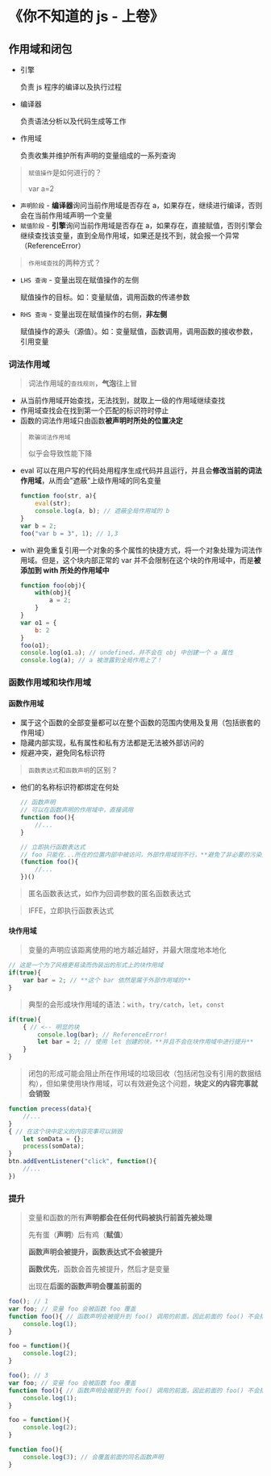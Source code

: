 # 《你不知道的 js - 上卷》

## 作用域和闭包

- 引擎

  负责 js 程序的编译以及执行过程

- 编译器

  负责语法分析以及代码生成等工作

- 作用域

  负责收集并维护所有声明的变量组成的一系列查询

> `赋值操作`是如何进行的？
>
> var a=2

- `声明阶段` - **编译器**询问当前作用域是否存在 a，如果存在，继续进行编译，否则会在当前作用域声明一个变量
- `赋值阶段` - **引擎**询问当前作用域是否存在 a，如果存在，直接赋值，否则引擎会继续查找该变量，直到全局作用域，如果还是找不到，就会报一个异常（ReferenceError）

> `作用域查找`的两种方式？

- `LHS 查询` - 变量出现在赋值操作的左侧

  赋值操作的目标。如：变量赋值，调用函数的传递参数

- `RHS 查询` - 变量出现在赋值操作的右侧，**非左侧**

  赋值操作的源头（源值）。如：变量赋值，函数调用，调用函数的接收参数，引用变量

### 词法作用域

> 词法作用域的`查找规则`，**气泡**往上冒

- 从当前作用域开始查找，无法找到，就取上一级的作用域继续查找
- 作用域查找会在找到第一个匹配的标识符时停止
- 函数的词法作用域只由函数**被声明时所处的位置决定**

> `欺骗词法作用域`
>
> 似乎会导致性能下降

- eval 可以在用户写的代码处用程序生成代码并且运行，并且会**修改当前的词法作用域**，从而会"遮蔽"上级作用域的同名变量

  ```js
  function foo(str, a){
      eval(str);
      console.log(a, b); // 遮蔽全局作用域的 b
  }
  var b = 2;
  foo("var b = 3", 1); // 1,3
  ```

- with 避免重复引用一个对象的多个属性的快捷方式，将一个对象处理为词法作用域。但是，这个块内部正常的 var 并不会限制在这个块的作用域中，而是**被添加到 with 所处的作用域中**

  ```js
  function foo(obj){
      with(obj){
          a = 2;
      }
  }
  var o1 = {
      b: 2
  }
  foo(o1);
  console.log(o1.a); // undefined，并不会在 obj 中创建一个 a 属性
  console.log(a); // a 被泄露到全局作用上了！
  ```

### 函数作用域和块作用域

#### 函数作用域

- 属于这个函数的全部变量都可以在整个函数的范围内使用及复用（包括嵌套的作用域）
- 隐藏内部实现，私有属性和私有方法都是无法被外部访问的
- 规避冲突，避免同名标识符

> `函数表达式`和`函数声明`的区别？

- 他们的名称标识符都绑定在何处

  ```js
  // 函数声明
  // 可以在函数声明的作用域中，直接调用
  function foo(){
      //...
  }
  
  // 立即执行函数表达式
  // foo 只能在...所在的位置内部中被访问，外部作用域则不行，**避免了非必要的污染外部作用域**
  (function foo(){
      //...
  })()
  ```

> 匿名函数表达式，如作为回调参数的匿名函数表达式

> IFFE，立即执行函数表达式

#### 块作用域

> 变量的声明应该距离使用的地方越近越好，并最大限度地本地化

```js
// 这是一个为了风格更易读而伪装出的形式上的块作用域
if(true){
    var bar = 2; // **这个 bar 依然是属于外部作用域的**
}
```

> 典型的会形成块作用域的语法：`with`，`try/catch`，`let`，`const`

```js
if(true){
    { // <-- 明显的块
        console.log(bar); // ReferenceError!
        let bar = 2; // 使用 let 创建的块，**并且不会在块作用域中进行提升**
    }
}
```

> 闭包的形成可能会阻止所在作用域的垃圾回收（包括闭包没有引用的数据结构），但如果使用块作用域，可以有效避免这个问题，**块定义的内容完事就会销毁**

```js
function precess(data){
    //...
}
{ // 在这个块中定义的内容完事可以销毁
    let somData = {};
    process(somData);
}
btn.addEventListener("click", function(){
    //...
})
```

### 提升

> 变量和函数的所有**声明都会在任何代码被执行前首先被处理**
>
> 先有蛋（**声明**）后有鸡（**赋值**）
>
> **函数声明会被提升，函数表达式不会被提升**
>
> **函数优先**，函数会首先被提升，然后才是变量
>
> 出现在**后面的函数声明会覆盖前面的**

```js
foo(); // 1
var foo; // 变量 foo 会被函数 foo 覆盖
function foo(){ // 函数声明会被提升到 foo() 调用的前面，因此前面的 foo() 不会报错
    console.log(1);
}

foo = function(){
    console.log(2);
}
```

```js
foo(); // 3
var foo; // 变量 foo 会被函数 foo 覆盖
function foo(){ // 函数声明会被提升到 foo() 调用的前面，因此前面的 foo() 不会报错
    console.log(1);
}

foo = function(){
    console.log(2);
}

function foo(){
    console.log(3); // 会覆盖前面的同名函数声明
}
```

